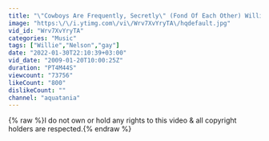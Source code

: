 ```yaml
---
title: "\"Cowboys Are Frequently, Secretly\" (Fond Of Each Other) Willie Nelson"
image: "https:\/\/i.ytimg.com\/vi\/Wrv7XvYryTA\/hqdefault.jpg"
vid_id: "Wrv7XvYryTA"
categories: "Music"
tags: ["Willie","Nelson","gay"]
date: "2022-01-30T22:10:39+03:00"
vid_date: "2009-01-20T10:00:25Z"
duration: "PT4M44S"
viewcount: "73756"
likeCount: "800"
dislikeCount: ""
channel: "aquatania"
---
```

{% raw %}I do not own or hold any rights to this video &amp; all copyright holders are respected.{% endraw %}
